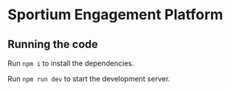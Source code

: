 
  # Sportium Engagement Platform



  ## Running the code

  Run `npm i` to install the dependencies.

  Run `npm run dev` to start the development server.
  
